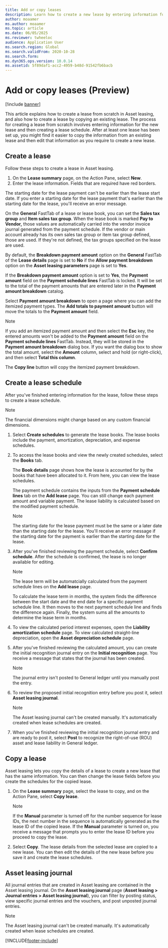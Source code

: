 ```yaml
---
title: Add or copy leases
description: Learn how to create a new lease by entering information for it in Asset leasing or copying information from an existing lease.
author: moaamer
ms.author: moaamer
ms.topic: article
ms.date: 06/05/2025
ms.reviewer: twheeloc
audience: Application User
ms.search.region: Global
ms.search.validFrom: 2020-10-28
ms.search.form: 
ms.dyn365.ops.version: 10.0.14
ms.assetid: 5f89daf1-acc2-4959-b48d-91542fb6bacb
---
```


# Add or copy leases (Preview)

[!include [banner](../includes/banner.md)]

This article explains how to create a lease from scratch in Asset leasing, and also how to create a lease by copying an existing lease. The process for creating a lease from scratch involves entering information for the new lease and then creating a lease schedule. After at least one lease has been set up, you might find it easier to copy the information from an existing lease and then edit that information as you require to create a new lease.

## Create a lease

Follow these steps to create a lease in Asset leasing.

1. On the **Lease summary** page, on the Action Pane, select **New**.
2. Enter the lease information. Fields that are required have red borders.

The starting date for the lease payment can't be earlier than the lease start date. If you enter a starting date for the lease payment that's earlier than the starting date for the lease, you'll receive an error message.

On the **General** FastTab of a lease or lease book, you can set the **Sales tax group** and **Item sales tax group**. When the lease book is marked **Pay to Vendor,** those values are automatically carried into the vendor invoice journal generated from the payment schedule. If the vendor or main account already has its own sales tax group or item tax group defined, those are used. If they're not defined, the tax groups specified on the lease are used.

By default, the **Breakdown payment amount** option on the **General** FastTab of the **Lease details** page is set to **No** if the **Allow payment breakdown** option on the **Asset leasing parameters** page is set to **Yes**. 

If the **Breakdown payment amount** option is set to **Yes**, the **Payment amount** field on the **Payment schedule lines** FastTab is locked. It will be set to the total of the payment amounts that are entered later in the **Payment amount breakdown** catalog.

Select **Payment amount breakdown** to open a page where you can add the itemized payment types. The **Add totals to payment amount** button will move the totals to the **Payment amount** field.

> [!NOTE]
> If you add an itemized payment amount and then select the **Esc** key, the entered amounts won't be added to the **Payment amount** field on the **Payment schedule lines** FastTab. Instead, they will be stored in the **Payment amount breakdown** dialog box. If you want the dialog box to show the total amount, select the **Amount** column, select and hold (or right-click), and then select **Total this column**. 

The **Copy line** button will copy the itemized payment breakdown.

## Create a lease schedule

After you've finished entering information for the lease, follow these steps to create a lease schedule.

> [!NOTE]
> The financial dimensions might change based on any custom financial dimensions.

1. Select **Create schedules** to generate the lease books. The lease books include the payment, amortization, depreciation, and expense schedules.
2. To access the lease books and view the newly created schedules, select the **Books** tab.

    The **Book details** page shows how the lease is accounted for by the books that have been allocated to it. From here, you can view the lease schedules.

    The payment schedule contains the inputs from the **Payment schedule lines** tab on the **Add lease** page. You can still change each payment amount and variable payment. The lease liability is calculated based on the modified payment schedule.

    > [!NOTE]
    > The starting date for the lease payment must be the same or a later date than the starting date for the lease. You'll receive an error message if the starting date for the payment is earlier than the starting date for the lease. 

4. After you've finished reviewing the payment schedule, select **Confirm schedule**. After the schedule is confirmed, the lease is no longer available for editing.

    > [!NOTE]
    > The lease term will be automatcially calculated from the payment schedule lines on the **Add lease** page.
    >
    > To calculate the lease term in months, the system finds the difference between the start date and the end date for a specific payment schedule line. It then moves to the next payment schedule line and finds the difference again. Finally, the system sums all the amounts to determine the lease term in months.

5. To view the calculated period interest expenses, open the **Liability amortization schedule** page. To view calculated straight-line depreciation, open the **Asset depreciation schedule** page.
6. After you've finished reviewing the calculated amount, you can create the initial recognition journal entry on the **Initial recognition** page. You receive a message that states that the journal has been created.

    > [!NOTE]
    > The journal entry isn't posted to General ledger until you manually post the entry.

7. To review the proposed initial recognition entry before you post it, select **Asset leasing journal**.

    > [!NOTE]
    > The Asset leasing journal can't be created manually. It's automatically created when lease schedules are created.

8. When you've finished reviewing the initial recognition journal entry and are ready to post it, select **Post** to recognize the right-of-use (ROU) asset and lease liability in General ledger.

## Copy a lease

Asset leasing lets you copy the details of a lease to create a new lease that has the same information. You can then change the lease fields before you create the schedules for the copied lease.

1. On the **Lease summary** page, select the lease to copy, and on the Action Pane, select **Copy lease**.

    > [!NOTE]
    > If the **Manual** parameter is turned off for the number sequence for lease IDs, the next number in the sequence is automatically generated as the lease ID of the copied lease. If the **Manual** parameter is turned on, you receive a message that prompts you to enter the lease ID before you proceed to copy the lease.

2. Select **Copy**. The lease details from the selected lease are copied to a new lease. You can then edit the details of the new lease before you save it and create the lease schedules.

## Asset leasing journal

All journal entries that are created in Asset leasing are contained in the Asset leasing journal. On the **Asset leasing journal** page (**Asset leasing \> Journal entries \> Asset leasing journal**), you can filter by posting status, view specific journal entries and the vouchers, and post unposted journal entries.

> [!NOTE]
> The Asset leasing journal can't be created manually. It's automatically created when lease schedules are created.


[!INCLUDE[footer-include](../../includes/footer-banner.md)]
